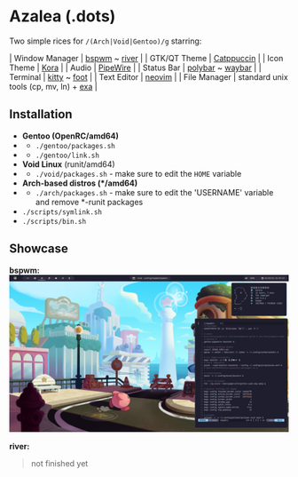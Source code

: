 # Azalea (.dots)

Two simple rices for `/(Arch|Void|Gentoo)/g` starring:

| Window Manager | [bspwm](https://github.com/baskerville/bspwm) ~ [river](https://github.com/riverwm/river)   |
| GTK/QT Theme   | [Catppuccin](https://github.com/catppuccin/catppuccin)                                      |
| Icon Theme     | [Kora](https://github.com/bikass/kora)                                                      |
| Audio          | [PipeWire](https://github.com/PipeWire/pipewire)                                            |
| Status Bar     | [polybar](https://github.com/polybar/polybar) ~ [waybar](https://github.com/Alexays/Waybar) |
| Terminal       | [kitty](https://github.com/kovidgoyal/kitty) ~ [foot](https://codeberg.org/dnkl/foot)       |
| Text Editor    | [neovim](https://github.com/neovim/neovim)                                                  |
| File Manager   | standard unix tools (cp, mv, ln) + [exa](https://github.com/ogham/exa)                      |

## Installation

* **Gentoo (OpenRC/amd64)** 
* * `./gentoo/packages.sh`
* * `./gentoo/link.sh`
* **Void Linux** (runit/amd64)
* * `./void/packages.sh` - make sure to edit the `HOME` variable
* **Arch-based distros (*/amd64)**
* * `./arch/packages.sh` - make sure to edit the 'USERNAME' variable and remove *-runit packages
* `./scripts/symlink.sh`
* `./scripts/bin.sh`

## Showcase

**bspwm:**
<img src="./showcase/current.png" />

**river:**
> not finished yet

